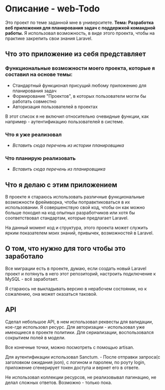# Описание - web-Todo

Это проект по теме заданной мне в университете. **Тема: Разработка веб приложения для планирования задач с поддержкой командной работы.**
Я использовал возможность, в виде этого проекта, чтобы на практике закрепить свои знания Laravel.

## Что это приложение из себя представляет

### Функциональные возможности моего проекта, которые я составил на основе темы:

- Стандартный функционал присущий любому приложению для планирования задач
- Формирование "Проектов", в которых пользователи могли бы работать совместно
- Авторизация пользователей в проектах

В этот список я не включил относительно очевидные функции, как например - аутентификацию пользователей в системе.

### Что я уже реализовал

- *Вставить сюда перечень из истории планировщика*

### Что планирую реализовать

- *Вставить сюда перечень из планировщика*

## Что я делаю с этим приложением 
В проекте я стараюсь использовать различные функциональные возможности фреймворка, чтобы поправктиковаться в их использовании. 
Я совершенствую свой код, чтобы он как можно больше походил на код опытных разработчиков или хотя бы соответствовал стандартам, которые предлагает Laravel.

На данный момент код и структура, этого проекта может служить ярким показателем моих знаний, привычек, возможностей в Laravel.

## О том, что нужно для того чтобы это заработало

Все миграции есть в проекте, думаю, если создать новый Laravel проект и потянуть в него этот репозиторий, настроить подключение к MySQL - всё заработает.

Я стараюсь не выкладывать версию в нерабочем состоянии, но к сожалению, она может оказаться таковой.

## API 

Сделал небольшое API, в нем использовал реквесты для валидации, кое-где использовл ресурс.  Для авторизации - использовал уже имеющиеся в проекте политики. Для сериализации, воспользовался сокрытием полей в модели.

Все конечные точки, можно посмотреть с помощью artisan.

Для аутентификации использовал Sanctum. - После отправки запроса(с заголовком ожидания json), с логином и паролем, по роуту login, приложение сгенерирует токен доступа и вернет его в ответе.

Не использовал коллекции ресурсов, не реализовывал пагинацию, не делал сложных ответов. Возможно - только пока.
